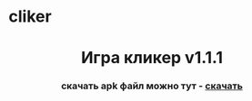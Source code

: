 # cliker
<h1 align="center">Игра кликер v1.1.1</h1>
<h3 align="center">скачать apk файл можно тут - <a href="https://downgit.github.io/#/home?url=https://github.com/kroshhaker/cliker/blob/master/app-debug.apk">скачать</a></h3>
